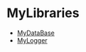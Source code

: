 # MyLibraries
- [MyDataBase](https://github.com/sakuradish/MyLibraries/tree/main/MyDataBase)
- [MyLogger](https://github.com/sakuradish/MyLibraries/tree/main/MyLogger)
